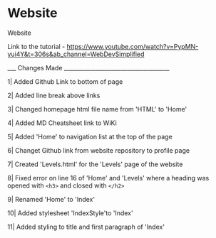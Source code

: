 # Website
 Website

Link to the tutorial - https://www.youtube.com/watch?v=PypMN-yui4Y&t=306s&ab_channel=WebDevSimplified

___ Changes Made _____________________________________

1| Added Github Link to bottom of page

2| Added line break above links

3| Changed homepage html file name from 'HTML' to 'Home'

4| Added MD Cheatsheet link to WiKi

5| Added 'Home' to navigation list at the top of the page

6| Changet Github link from website repository to profile page

7| Created 'Levels.html' for the 'Levels' page of the website

8| Fixed error on line 16 of 'Home' and 'Levels' where a heading was opened with `<h3>` and closed with `</h2>`

9| Renamed 'Home' to 'Index'

10| Added stylesheet 'IndexStyle'to 'Index'

11| Added styling to title and first paragraph of 'Index'
